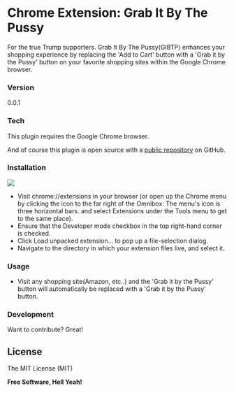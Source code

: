 # Chrome Extension: Grab It By The Pussy

For the true Trump supporters. Grab It By The Pussy(GIBTP) enhances your shopping experience by replacing the 'Add to Cart' button with a 'Grab it by the Pussy' button on your favorite shopping sites within the Google Chrome browser.

### Version
0.0.1

### Tech

This plugin requires the Google Chrome browser.

And of course this plugin is open source with a [public repository](https://github.com/beckenrode/grab-it-by-the-pussy)
 on GitHub.

### Installation
[<img src="https://developer.chrome.com/webstore/images/ChromeWebStore_Badge_v2_206x58.png">](https://chrome.google.com/webstore/detail/grab-it-by-the-pussy/onbfgflnjdebegibdagbabplamhnfgag)

 - Visit chrome://extensions in your browser (or open up the Chrome menu by clicking the icon to the far right of the Omnibox:  The menu's icon is three horizontal bars. and select Extensions under the Tools menu to get to the same place).
 - Ensure that the Developer mode checkbox in the top right-hand corner is checked.
 - Click Load unpacked extension… to pop up a file-selection dialog.
 - Navigate to the directory in which your extension files live, and select it.

### Usage

 - Visit any shopping site(Amazon, etc..) and the 'Grab it by the Pussy' button will automatically be replaced with a 'Grab it by the Pussy' button.

### Development

Want to contribute? Great!

License
----

The MIT License (MIT)

**Free Software, Hell Yeah!**
